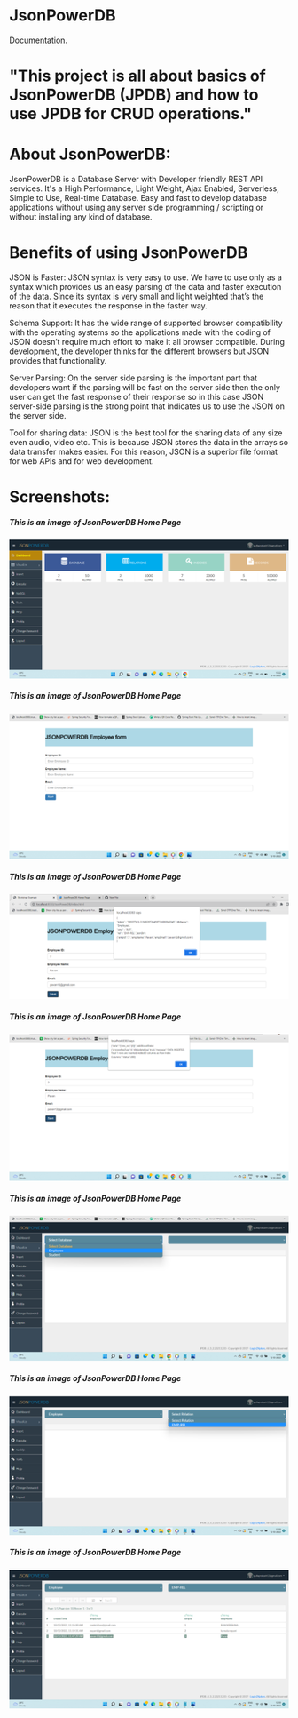 # JsonPowerDB

[Documentation](https://login2explore.com/jpdb/docs.html).


# "This project is all about basics of JsonPowerDB (JPDB) and how to use JPDB for CRUD operations."

# About JsonPowerDB:

   JsonPowerDB is a Database Server with Developer friendly REST API services. It's a High Performance, Light Weight, Ajax Enabled, Serverless, Simple to Use, Real-time Database. Easy and fast to develop database applications without using any server side programming / scripting or without installing any kind of database.
   
# Benefits of using JsonPowerDB   

JSON is Faster:
JSON syntax is very easy to use. We have to use only as a syntax which provides us an easy parsing of the data and faster execution of the data. Since its syntax is very small and light weighted that’s the reason that it executes the response in the faster way.

Schema Support:
It has the wide range of supported browser compatibility with the operating systems so the applications made with the coding of JSON doesn’t require much effort to make it all browser compatible. During development, the developer thinks for the different browsers but JSON provides that functionality.

Server Parsing:
On the server side parsing is the important part that developers want if the parsing will be fast on the server side then the only user can get the fast response of their response so in this case JSON server-side parsing is the strong point that indicates us to use the JSON on the server side.

Tool for sharing data:
JSON is the best tool for the sharing data of any size even audio, video etc. This is because JSON stores the data in the arrays so data transfer makes easier. For this reason, JSON is a superior file format for web APIs and for web development.

# Screenshots:

##### This is an image of JsonPowerDB Home Page

![](https://github.com/Pulla-prakash/JsonPowerDB/blob/main/Assets/DashBoard.png)

##### This is an image of JsonPowerDB Home Page

![](https://github.com/Pulla-prakash/JsonPowerDB/blob/main/Assets/Screenshot%20(104).png)

##### This is an image of JsonPowerDB Home Page

![](https://github.com/Pulla-prakash/JsonPowerDB/blob/main/Assets/Screenshot%20(96).png)

##### This is an image of JsonPowerDB Home Page

![](https://github.com/Pulla-prakash/JsonPowerDB/blob/main/Assets/Screenshot%20(97).png)

##### This is an image of JsonPowerDB Home Page

![](https://github.com/Pulla-prakash/JsonPowerDB/blob/main/Assets/Screenshot%20(99).png)

##### This is an image of JsonPowerDB Home Page

![](https://github.com/Pulla-prakash/JsonPowerDB/blob/main/Assets/Screenshot%20(100).png)

##### This is an image of JsonPowerDB Home Page

![](https://github.com/Pulla-prakash/JsonPowerDB/blob/main/Assets/Screenshot%20(101).png)


